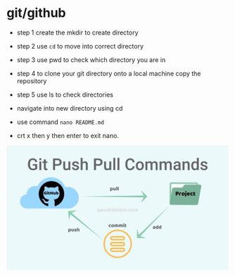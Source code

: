 # git/github

- step 1 create the mkdir to create directory 

- step 2 use `cd` to move into correct directory 

- step 3 use pwd to check which directory you are in 

- step 4 to clone your git directory onto a local machine copy the repository 

- step 5 use ls to check directories 

- navigate into new directory using cd

- use command `nano README.md` 

- crt x then y then enter to exit nano. 

![](gitpushpull.jpg)
